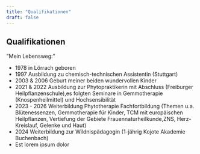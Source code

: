 ```yaml
---
title: "Qualifikationen"
draft: false
---
```

## Qualifikationen
"Mein Lebensweg:"

<ul>
    <li>1978 in Lörrach geboren</li>
    <li>1997 Ausbildung zu chemisch-technischen Assistentin (Stuttgart)</li>
    <li>2003 & 2006 Geburt meiner beiden wundervollen Kinder</li>
    <li>2021 & 2022 Ausbildung zur Phytopraktikerin mit Abschluss (Freiburger Heilpflanzenschule),es folgten Seminare in Gemmotherapie (Knospenheilmittel) und Hochsensibilität</li>
    <li>2023 - 2026 Weiterbildung Phytotherapie Fachfortbildung (Themen u.a. Blütenessenzen, Gemmotherapie für Kinder, TCM mit europäischen Heilpflanzen, Vertiefung der Gebiete Frauennaturheilkunde,ZNS, Herz-Kreislauf, Gelenke und Haut)</li>
    <li>2024 Weiterbildung zur Wildnispädagogin (1-jährig Kojote Akademie Buchenbach)</li>
    <li>Est lorem ipsum dolor</li>
</ul>
